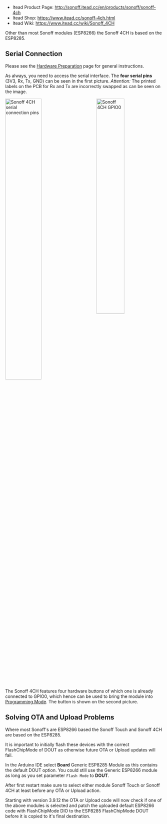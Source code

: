 
* Itead Product Page: http://sonoff.itead.cc/en/products/sonoff/sonoff-4ch
* Itead Shop: https://www.itead.cc/sonoff-4ch.html
* Itead Wiki: https://www.itead.cc/wiki/Sonoff_4CH

Other than most Sonoff modules (ESP8266) the Sonoff 4CH is based on the ESP8285.

## Serial Connection

Please see the [Hardware Preparation](https://github.com/arendst/Sonoff-Tasmota/wiki/Hardware-Preparation) page for general instructions.

As always, you need to access the serial interface. The **four serial pins** (3V3, Rx, Tx, GND) can be seen in the first picture.
*Attention:* The printed labels on the PCB for Rx and Tx are incorrectly swapped as can be seen on the image.

<img title="Sonoff 4CH serial connection pins" src="https://github.com/arendst/arendst.github.io/blob/master/media/sonoff4ch_pins.jpg" width="48%" /> 
<img title="Sonoff 4CH GPIO0" src="https://github.com/arendst/arendst.github.io/blob/master/media/sonoff4ch_gpio0.jpg" width="42%" align="right" />

The Sonoff 4CH features four hardware buttons of which one is already connected to GPIO0, which hence can be used to bring the module into [Programming Mode](https://github.com/arendst/Sonoff-Tasmota/wiki/Hardware-Preparation#bringing-the-module-in-flash-mode). The button is shown on the second picture.


## Solving OTA and Upload Problems
Where most Sonoff's are ESP8266 based the Sonoff Touch and Sonoff 4CH are based on the ESP8285.

It is important to initially flash these devices with the correct FlashChipMode of DOUT as otherwise future OTA or Upload updates will fail.

In the Arduino IDE select **Board** Generic ESP8285 Module as this contains the default DOUT option. You could still use the Generic ESP8266 module as long as you set parameter ``Flash Mode`` to **DOUT**.

After first restart make sure to select either module Sonoff Touch or Sonoff 4CH at least before any OTA or Upload action.

Starting with version 3.9.12 the OTA or Upload code will now check if one of the above modules is selected and patch the uploaded default ESP8266 code with FlashChipMode DIO to the ESP8285 FlashChipMode DOUT before it is copied to it's final destination.
